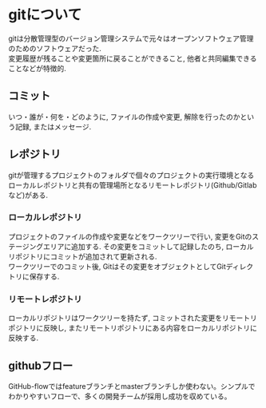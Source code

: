 # gitについて
gitは分散管理型のバージョン管理システムで元々はオープンソフトウェア管理のためのソフトウェアだった. \
変更履歴が残ることや変更箇所に戻ることができること, 他者と共同編集できることなどが特徴的. 
## コミット
いつ・誰が・何を・どのように, ファイルの作成や変更, 解除を行ったのかという記録, またはメッセージ. 
## レポジトリ
gitが管理するプロジェクトのフォルダで個々のプロジェクトの実行環境となるローカルレポジトリと共有の管理場所となるリモートレポジトリ(Github/Gitlabなど)がある. 
### ローカルレポジトリ
プロジェクトのファイルの作成や変更などをワークツリーで行い, 変更をGitのステージングエリアに追加する. その変更をコミットして記録したのち, ローカルリポジトリにコミットが追加されて更新される. \
ワークツリーでのコミット後, Gitはその変更をオブジェクトとしてGitディレクトリに保存する. 
### リモートレポジトリ
ローカルリポジトリはワークツリーを持たず, コミットされた変更をリモートリポジトリに反映し, またリモートリポジトリにある内容をローカルリポジトリに反映する. 
## githubフロー
GitHub-flowではfeatureブランチとmasterブランチしか使わない。シンプルでわかりやすいフローで、多くの開発チームが採用し成功を収めている。
